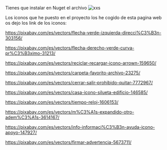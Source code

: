 
Tienes que instalar en Nuget el archivo
![xxs](https://github.com/user-attachments/assets/699f9430-3f57-41c3-9aae-b065772abf92)

Los iconos que he puesto en el proyecto los he cogido de esta pagina web os dejo los link de los iconos:

https://pixabay.com/es/vectors/flecha-verde-izquierda-direcci%C3%B3n-303156/

https://pixabay.com/es/vectors/flecha-derecho-verde-curva-pr%C3%B3ximo-31213/

https://pixabay.com/es/vectors/reciclar-recargar-icono-arrown-159650/

https://pixabay.com/es/vectors/carpeta-favorito-archivo-23275/

https://pixabay.com/es/vectors/cerrar-salir-prohibido-quitar-7772967/

https://pixabay.com/es/vectors/casa-icono-silueta-edificio-146585/

https://pixabay.com/es/vectors/tiempo-reloj-1606153/

https://pixabay.com/es/vectors/m%C3%A1s-expandido-otro-adem%C3%A1s-3614167/

https://pixabay.com/es/vectors/info-informaci%C3%B3n-ayuda-icono-apoyo-147927/

https://pixabay.com/es/vectors/firmar-advertencia-5673711/
